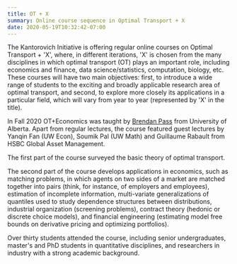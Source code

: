 ```yaml
---
title: OT + X
summary: Online course sequence in Optimal Transport + X
date: 2020-05-19T10:32:42-07:00
---
```


The Kantorovich Initiative is offering regular online courses on Optimal Transport + 'X', where, in different iterations,
'X' is chosen from the many disciplines in which optimal transport (OT) plays an important role, including economics and finance, data science/statistics, computation, biology, etc. These courses will have two main objectives: first, to introduce a wide range of students to the exciting and broadly applicable research area of optimal transport, and second, to explore more closely its applications in a particular field, which will vary from year to year (represented by 'X' in the title). 
 
In Fall 2020 OT+Economics was taught by [Brendan Pass](https://sites.ualberta.ca/~pass/) from University of Alberta. Apart from regular lectures, the course featured guest lectures by Yanqin Fan (UW Econ), Soumik Pal (UW Math) and Guillaume Rabault from HSBC Global Asset Management.  

The first part of the course surveyed the basic theory of optimal transport. 

The second part of the course develops applications in economics, such as matching problems, in which agents on two sides of a market are matched together into pairs (think, for instance, of employers and employees), estimation of incomplete information, multi-variate generalizations of quantiles used to study dependence structures between distributions, industrial organization (screening problems), contract theory (hedonic or discrete choice models), and financial engineering (estimating model free bounds on derivative pricing and optimizing portfolios). 

Over thirty students attended the course, including senior undergraduates, master's and PhD students in quantitative disciplines, and researchers in industry with a strong academic background.

